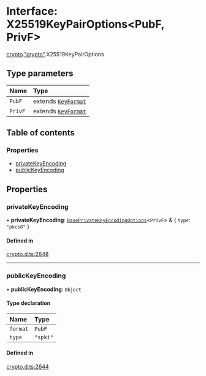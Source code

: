 # Interface: X25519KeyPairOptions<PubF, PrivF\>

[crypto](../modules/crypto.md).["crypto"](../modules/crypto._crypto_.md).X25519KeyPairOptions

## Type parameters

| Name | Type |
| :------ | :------ |
| `PubF` | extends [`KeyFormat`](../modules/crypto._crypto_.md#keyformat) |
| `PrivF` | extends [`KeyFormat`](../modules/crypto._crypto_.md#keyformat) |

## Table of contents

### Properties

- [privateKeyEncoding](crypto._crypto_.X25519KeyPairOptions.md#privatekeyencoding)
- [publicKeyEncoding](crypto._crypto_.X25519KeyPairOptions.md#publickeyencoding)

## Properties

### privateKeyEncoding

• **privateKeyEncoding**: [`BasePrivateKeyEncodingOptions`](crypto._crypto_.BasePrivateKeyEncodingOptions.md)<`PrivF`\> & { `type`: ``"pkcs8"``  }

#### Defined in

[crypto.d.ts:2648](https://github.com/goodcodedev/bun-types/blob/8bd1b3a/crypto.d.ts#L2648)

___

### publicKeyEncoding

• **publicKeyEncoding**: `Object`

#### Type declaration

| Name | Type |
| :------ | :------ |
| `format` | `PubF` |
| `type` | ``"spki"`` |

#### Defined in

[crypto.d.ts:2644](https://github.com/goodcodedev/bun-types/blob/8bd1b3a/crypto.d.ts#L2644)

